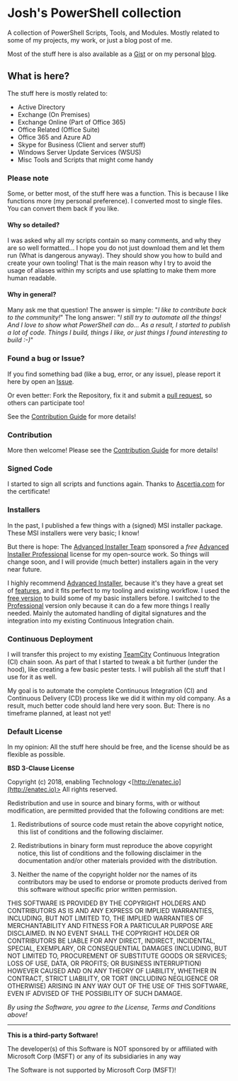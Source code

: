 # Josh's PowerShell collection

A collection of PowerShell Scripts, Tools, and Modules. Mostly related to some of my projects, my work, or just a blog post of me.

Most of the stuff here is also available as a [Gist](https://gist.github.com/jhochwald) or on my personal [blog](http://hochwald.net).

## What is here?

The stuff here is mostly related to:

- Active Directory
- Exchange (On Premises)
- Exchange Online (Part of Office 365)
- Office Related (Office Suite)
- Office 365 and Azure AD
- Skype for Business (Client and server stuff)
- Windows Server Update Services (WSUS)
- Misc Tools and Scripts that might come handy

### Please note

Some, or better most, of the stuff here was a function. This is because I like functions more (my personal preference). I converted most to single files. You can convert them back if you like.

#### Why so detailed?

I was asked why all my scripts contain so many comments, and why they are so well formatted... I hope you do not just download them and let them run (What is dangerous anyway). They should show you how to build and create your own tooling! That is the main reason why I try to avoid the usage of aliases within my scripts and use splatting to make them more human readable.

#### Why in general?

Many ask me that question!
The answer is simple: "*I like to contribute back to the community!*"
The long answer: "*I still try to automate all the things! And I love to show what PowerShell can do... As a result, I started to publish a lot of code. Things I build, things I like, or just things I found interesting to build :-)*"

### Found a bug or Issue?

If you find something bad (like a bug, error, or any issue), please report it here by open an [Issue](https://github.com/jhochwald/PowerShell-collection/issues).

Or even better: Fork the Repository, fix it and submit a [pull request](https://github.com/jhochwald/PowerShell-collection/pulls), so others can participate too!

See the [Contribution Guide](CONTRIBUTING.md) for more details!

### Contribution

More then welcome! Please see the [Contribution Guide](CONTRIBUTING.md) for more details!

### Signed Code

I started to sign all scripts and functions again. Thanks to [Ascertia.com](https://www.ascertia.com) for the certificate!

### Installers

In the past, I published a few things with a (signed) MSI installer package. These MSI installers were very basic; I know!

But there is hope: The [Advanced Installer Team](http://www.advancedinstaller.com/) sponsored a _free_ [Advanced Installer Professional](https://www.advancedinstaller.com/top-professional-features.html) license for my open-source work. So things will change soon, and I will provide (much better) installers again in the very near future.

I highly recommend [Advanced Installer](http://www.advancedinstaller.com/), because it's they have a great set of [features](https://www.advancedinstaller.com/top-exclusive-features.html), and it fits perfect to my tooling and existing workflow. I used the [free version](https://www.advancedinstaller.com/top-freeware-features.html) to build some of my basic installers before. I switched to the [Professional](https://www.advancedinstaller.com/top-professional-features.html) version only because it can do a few more things I really needed. Mainly the automated handling of digital signatures and the integration into my existing Continuous Integration chain.

### Continuous Deployment

I will transfer this project to my existing [TeamCity](https://www.jetbrains.com/teamcity/) Continuous Integration (CI) chain soon. As part of that I started to tweak a bit further (under the hood), like creating a few basic pester tests. I will publish all the stuff that I use for it as well.

My goal is to automate the complete Continuous Integration (CI) and Continuous Delivery (CD) process like we did it within my old company. As a result, much better code should land here very soon.
But: There is no timeframe planned, at least not yet!

### Default License

In my opinion: All the stuff here should be free, and the license should be as flexible as possible.

**BSD 3-Clause License**

Copyright (c) 2018, enabling Technology <[http://enatec.io](http://enatec.io)>
All rights reserved.

Redistribution and use in source and binary forms, with or without modification, are permitted provided that the following conditions are met:

1. Redistributions of source code must retain the above copyright notice, this list of conditions and the following disclaimer.

2. Redistributions in binary form must reproduce the above copyright notice, this list of conditions and the following disclaimer in the documentation and/or other materials provided with the distribution.

3. Neither the name of the copyright holder nor the names of its contributors may be used to endorse or promote products derived from this software without specific prior written permission.

THIS SOFTWARE IS PROVIDED BY THE COPYRIGHT HOLDERS AND CONTRIBUTORS AS IS AND ANY EXPRESS OR IMPLIED WARRANTIES, INCLUDING, BUT NOT LIMITED TO, THE IMPLIED WARRANTIES OF MERCHANTABILITY AND FITNESS FOR A PARTICULAR PURPOSE ARE DISCLAIMED. IN NO EVENT SHALL THE COPYRIGHT HOLDER OR CONTRIBUTORS BE LIABLE FOR ANY DIRECT, INDIRECT, INCIDENTAL, SPECIAL, EXEMPLARY, OR CONSEQUENTIAL DAMAGES (INCLUDING, BUT NOT LIMITED TO, PROCUREMENT OF SUBSTITUTE GOODS OR SERVICES; LOSS OF USE, DATA, OR PROFITS; OR BUSINESS INTERRUPTION) HOWEVER CAUSED AND ON ANY THEORY OF LIABILITY, WHETHER IN CONTRACT, STRICT LIABILITY, OR TORT (INCLUDING NEGLIGENCE OR OTHERWISE) ARISING IN ANY WAY OUT OF THE USE OF THIS SOFTWARE, EVEN IF ADVISED OF THE POSSIBILITY OF SUCH DAMAGE.

*By using the Software, you agree to the License, Terms and Conditions above!*

---

**This is a third-party Software!**

The developer(s) of this Software is NOT sponsored by or affiliated with Microsoft Corp (MSFT) or any of its subsidiaries in any way

The Software is not supported by Microsoft Corp (MSFT)!
